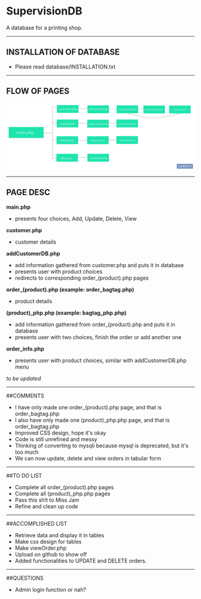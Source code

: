 # SupervisionDB
A database for a printing shop.

--------

## INSTALLATION OF DATABASE
- Please read database/INSTALLATION.txt

-----------

## FLOW OF PAGES

![alt text](https://raw.githubusercontent.com/gmlunesa/SupervisionDB/master/pageFlow.png "Logo Title Text 1")

-----------

## PAGE DESC

**main.php**
- presents four choices, Add, Update, Delete, View

**customer.php**
- customer details

**addCustomerDB.php**
- add information gathered from customer.php and puts it in database
- presents user with product choices
- redirects to corresponding order_(product).php pages

**order_(product).php (example: order_bagtag.php)**
- product details

**(product)_php.php (example: bagtag_php.php)**
- add information gathered from order_(product).php and puts it in database
- presents user with two choices, finish the order or add another one

**order_info.php**
- presents user with product choices, similar with addCustomerDB.php menu

*to be updated*

-----------

##COMMENTS
- I have only made one order_(product).php page, and that is order_bagtag.php
- I also have only made one (product)_php.php page, and that is order_bagtag.php
- Improved CSS design, hope it's okay
- Code is still unrefined and messy
- Thinking of converting to mysqli because mysql is deprecated, but it's too much
- We can now update, delete and view orders in tabular form

-----------

##TO DO LIST
- Complete all order_(product).php pages
- Complete all (product)_php.php pages
- Pass this sh!t to Miss Jam
- Refine and clean up code

-----------

##ACCOMPLISHED LIST
- Retrieve data and display it in tables
- Make css design for tables
- Make viewOrder.php
- Upload on github to show off
- Added functionalities to UPDATE and DELETE orders.

-----------

##QUESTIONS
- Admin login function or nah?

